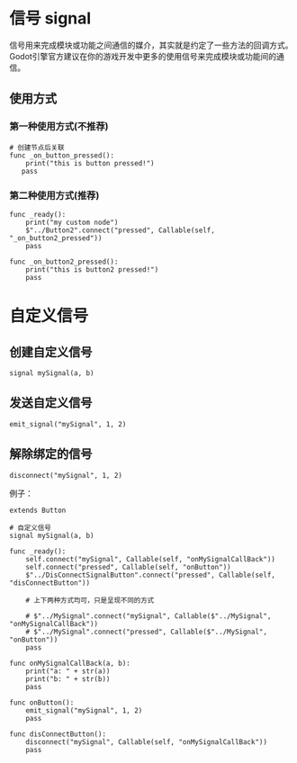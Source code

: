 # 信号 signal
信号用来完成模块或功能之间通信的媒介，其实就是约定了一些方法的回调方式。
Godot引擎官方建议在你的游戏开发中更多的使用信号来完成模块或功能间的通信。

## 使用方式
### 第一种使用方式(不推荐)
```GDScript
# 创建节点后关联
func _on_button_pressed(): 
    print("this is button pressed!")
   pass
```
### 第二种使用方式(推荐)
```GDScript
func _ready():
    print("my custom node")
    $"../Button2".connect("pressed", Callable(self, "_on_button2_pressed"))
    pass

func _on_button2_pressed():
    print("this is button2 pressed!")
    pass
```

# 自定义信号
## 创建自定义信号
```GDScript
signal mySignal(a, b)
```
## 发送自定义信号
```GDScript
emit_signal("mySignal", 1, 2)
```

## 解除绑定的信号
```GDScript
disconnect("mySignal", 1, 2)
```
例子：
```GDScript
extends Button

# 自定义信号
signal mySignal(a, b)

func _ready():
    self.connect("mySignal", Callable(self, "onMySignalCallBack"))
    self.connect("pressed", Callable(self, "onButton"))
    $"../DisConnectSignalButton".connect("pressed", Callable(self, "disConnectButton"))
	
    # 上下两种方式均可，只是呈现不同的方式
	
    # $"../MySignal".connect("mySignal", Callable($"../MySignal", "onMySignalCallBack"))
    # $"../MySignal".connect("pressed", Callable($"../MySignal", "onButton"))
    pass

func onMySignalCallBack(a, b):
    print("a: " + str(a))
    print("b: " + str(b))
    pass

func onButton():
    emit_signal("mySignal", 1, 2)
    pass

func disConnectButton():
    disconnect("mySignal", Callable(self, "onMySignalCallBack"))
    pass
```
